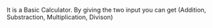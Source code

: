 It is a Basic Calculator. By giving the two input you can get (Addition, Substraction, Multiplication, Divison)
